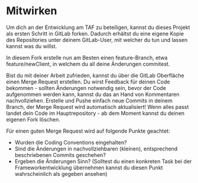 Mitwirken
=========

Um dich an der Entwicklung am TAF zu beteiligen, kannst du dieses Projekt als ersten Schritt in GitLab forken.
Dadurch erhältst du eine eigene Kopie des Repositories unter deinem GitLab-User, mit welcher du tun und lassen kannst was du willst.

In diesem Fork erstelle nun am Besten einen feature-Branch, etwa feature/newClient, in welchem du all deine Änderungen commitest.

Bist du mit deiner Arbeit zufrieden, kannst du über die GitLab Oberfläche einen Merge Request erstellen.
Du wirst Feedback für deinen Code bekommen - sollten Änderungen notwendig sein, bevor der Code aufgenommen werden kann,
kannst du das an Hand von Kommentaren nachvollziehen. Erstelle und Pushe einfach neue Commits in deinem Branch, der Merge
Request wird automatisch aktualisiert!
Wenn alles passt landet dein Code im Hauptrepository - ab dem Moment kannst du deinen eigenen Fork löschen.

Für einen guten Merge Request wird auf folgende Punkte geachtet:
- Wurden die Coding Conventions eingehalten?
- Sind die Änderungen in nachvollziehbaren (kleinen), entsprechend beschriebenen Commits geschehen?
- Ergeben die Änderungen Sinn? (Solltest du einen konkreten Task bei der Frameworkentwicklung übernehmen kannst du diesen Punkt wahrscheinlich als gegeben ansehen)